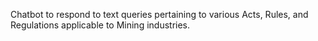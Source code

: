 Chatbot to respond to text queries pertaining to various Acts, Rules, and Regulations applicable to Mining industries.
